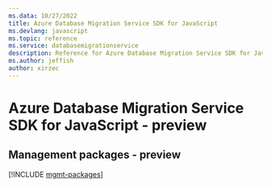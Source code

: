 ```yaml
---
ms.data: 10/27/2022
title: Azure Database Migration Service SDK for JavaScript
ms.devlang: javascript
ms.topic: reference
ms.service: databasemigrationservice
description: Reference for Azure Database Migration Service SDK for JavaScript
ms.author: jeffish
author: xirzec
---
```

# Azure Database Migration Service SDK for JavaScript - preview

## Management packages - preview
[!INCLUDE [mgmt-packages](database-migration-service-mgmt-index.md)]
